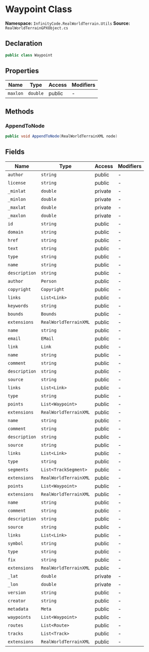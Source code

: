 # Waypoint Class

**Namespace:** `InfinityCode.RealWorldTerrain.Utils`
**Source:** `RealWorldTerrainGPXObject.cs`

## Declaration

```csharp
public class Waypoint
```

## Properties

| Name | Type | Access | Modifiers |
|------|------|--------|-----------|
| `maxlon` | `double` | public | - |

## Methods

### AppendToNode

```csharp
public void AppendToNode(RealWorldTerrainXML node)
```

## Fields

| Name | Type | Access | Modifiers |
|------|------|--------|-----------|
| `author` | `string` | public | - |
| `license` | `string` | public | - |
| `_minlat` | `double` | private | - |
| `_minlon` | `double` | private | - |
| `_maxlat` | `double` | private | - |
| `_maxlon` | `double` | private | - |
| `id` | `string` | public | - |
| `domain` | `string` | public | - |
| `href` | `string` | public | - |
| `text` | `string` | public | - |
| `type` | `string` | public | - |
| `name` | `string` | public | - |
| `description` | `string` | public | - |
| `author` | `Person` | public | - |
| `copyright` | `Copyright` | public | - |
| `links` | `List<Link>` | public | - |
| `keywords` | `string` | public | - |
| `bounds` | `Bounds` | public | - |
| `extensions` | `RealWorldTerrainXML` | public | - |
| `name` | `string` | public | - |
| `email` | `EMail` | public | - |
| `link` | `Link` | public | - |
| `name` | `string` | public | - |
| `comment` | `string` | public | - |
| `description` | `string` | public | - |
| `source` | `string` | public | - |
| `links` | `List<Link>` | public | - |
| `type` | `string` | public | - |
| `points` | `List<Waypoint>` | public | - |
| `extensions` | `RealWorldTerrainXML` | public | - |
| `name` | `string` | public | - |
| `comment` | `string` | public | - |
| `description` | `string` | public | - |
| `source` | `string` | public | - |
| `links` | `List<Link>` | public | - |
| `type` | `string` | public | - |
| `segments` | `List<TrackSegment>` | public | - |
| `extensions` | `RealWorldTerrainXML` | public | - |
| `points` | `List<Waypoint>` | public | - |
| `extensions` | `RealWorldTerrainXML` | public | - |
| `name` | `string` | public | - |
| `comment` | `string` | public | - |
| `description` | `string` | public | - |
| `source` | `string` | public | - |
| `links` | `List<Link>` | public | - |
| `symbol` | `string` | public | - |
| `type` | `string` | public | - |
| `fix` | `string` | public | - |
| `extensions` | `RealWorldTerrainXML` | public | - |
| `_lat` | `double` | private | - |
| `_lon` | `double` | private | - |
| `version` | `string` | public | - |
| `creator` | `string` | public | - |
| `metadata` | `Meta` | public | - |
| `waypoints` | `List<Waypoint>` | public | - |
| `routes` | `List<Route>` | public | - |
| `tracks` | `List<Track>` | public | - |
| `extensions` | `RealWorldTerrainXML` | public | - |

